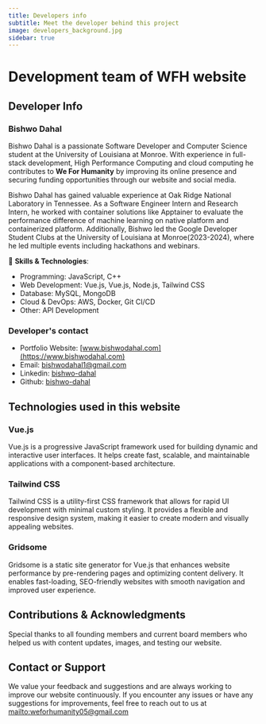 ```yaml
---
title: Developers info
subtitle: Meet the developer behind this project
image: developers_background.jpg
sidebar: true
---
```


# Development team of WFH website

## Developer Info
### Bishwo Dahal 
Bishwo Dahal is a passionate Software Developer and Computer Science student at the University of Louisiana at Monroe. With experience in full-stack development, High Performance Computing and cloud computing he contributes to **We For Humanity** by improving its online presence and securing funding opportunities through our website and social media.

Bishwo Dahal has gained valuable experience at Oak Ridge National Laboratory in Tennessee. As a Software Engineer Intern and Research Intern, he worked with container solutions like Apptainer to evaluate the performance difference of machine learning on native platform and containerized platform. Additionally, Bishwo led the Google Developer Student Clubs at the University of Louisiana at Monroe(2023-2024), where he led multiple events including hackathons and webinars. 


📌 **Skills & Technologies**:
- Programming: JavaScript, C++
- Web Development: Vue.js, Vue.js, Node.js, Tailwind CSS
- Database: MySQL, MongoDB
- Cloud & DevOps: AWS, Docker, Git CI/CD
- Other: API Development
### Developer's contact
- Portfolio Website: [www.bishwodahal.com](https://www.bishwodahal.com)
-  Email: [bishwodahal1@gmail.com](mailto:bishwodahal1@gmail.com)
- Linkedin: [bishwo-dahal](https://www.linkedin.com/in/bishwo-dahal)
- Github: [bishwo-dahal](https://github.com/bishwo-dahal/)

## Technologies used in this website

### Vue.js  
Vue.js is a progressive JavaScript framework used for building dynamic and interactive user interfaces. It helps create fast, scalable, and maintainable applications with a component-based architecture.  

### Tailwind CSS  
Tailwind CSS is a utility-first CSS framework that allows for rapid UI development with minimal custom styling. It provides a flexible and responsive design system, making it easier to create modern and visually appealing websites.  

### Gridsome  
Gridsome is a static site generator for Vue.js that enhances website performance by pre-rendering pages and optimizing content delivery. It enables fast-loading, SEO-friendly websites with smooth navigation and improved user experience.  

## Contributions & Acknowledgments
Special thanks to all founding members and current board members who helped us with content updates, images, and testing our website.
## Contact or Support
We value your feedback and suggestions and are always working to improve our website continuously. If you encounter any issues or have any suggestions for improvements, feel free to reach out to us at [mailto:weforhumanity05@gmail.com](weforhumanity05@gmail.com)